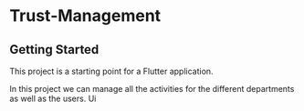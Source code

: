 # Trust-Management

## Getting Started

This project is a starting point for a Flutter application.

In this project we can manage all the activities for the different departments as well as the users.
 Ui 
